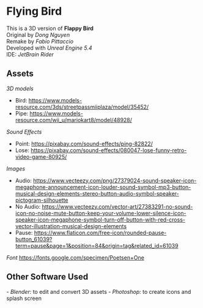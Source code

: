 # Flying Bird

This is a 3D version of **Flappy Bird**  
Original by *Dong Nguyen*  
Remake by *Fabio Pittaccio*  
Developed with *Unreal Engine 5.4*  
IDE: *JetBrain Rider*

## Assets

*3D models*
- Bird: https://www.models-resource.com/3ds/streetpassmiiplaza/model/35452/
- Pipe: https://www.models-resource.com/wii_u/mariokart8/model/48928/

*Sound Effects*
- Point: https://pixabay.com/sound-effects/ping-82822/
- Lose: https://pixabay.com/sound-effects/080047-lose-funny-retro-video-game-80925/

*Images*
- Audio: https://www.vecteezy.com/png/27379024-sound-speaker-icon-megaphone-announcement-icon-louder-sound-symbol-mp3-button-musical-design-elements-stereo-button-audio-symbol-speaker-pictogram-silhouette
- No Audio: https://www.vecteezy.com/vector-art/27383291-no-sound-icon-no-noise-mute-button-keep-your-volume-lower-silence-icon-speaker-icon-megaphone-symbol-turn-off-button-with-red-cross-vector-illustration-musical-design-elements
- Pause: https://www.flaticon.com/free-icon/rounded-pause-button_61039?term=pause&page=1&position=84&origin=tag&related_id=61039

*Font* https://fonts.google.com/specimen/Poetsen+One

## Other Software Used

*- Blender:* to edit and convert 3D assets
*- Photoshop:* to create icons and splash screen